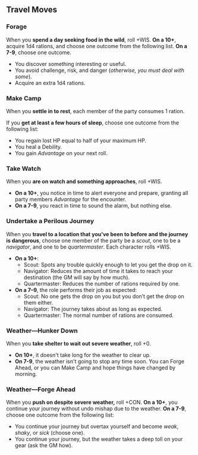 ## Travel Moves

### Forage
When you **spend a day seeking food in the wild**, roll +WIS. **On a 10+**, acquire 1d4 rations, and choose one outcome from the following list. **On a 7-9**, choose one outcome.

* You discover something interesting or useful.
* You avoid challenge, risk, and danger (*otherwise, you must deal with some*).
* Acquire an extra 1d4 rations. 

### Make Camp
When you **settle in to rest**, each member of the party consumes 1 ration.
 
If you **get at least a few hours of sleep**, choose one outcome from the following list:

* You regain lost HP equal to half of your maximum HP.
* You heal a Debility.
* You gain *Advantage* on your next roll.

### Take Watch
When you **are on watch and something approaches**, roll +WIS. 

* **On a 10+**, you notice in time to alert everyone and prepare, granting all party members *Advantage* for the encounter.
* **On a 7-9**, you react in time to sound the alarm, but nothing else. 

### Undertake a Perilous Journey
When you **travel to a location that you've been to before and the journey is dangerous**, choose one member of the party be a *scout*, one to be a *navigator*, and one to be *quartermaster*. Each character rolls +WIS. 

* **On a 10+**:
    * Scout: Spots any trouble quickly enough to let you get the drop on it.
    * Navigator: Reduces the amount of time it takes to reach your destination (the GM will say by how much).
    * Quartermaster: Reduces the number of rations required by one. 
* **On a 7–9**, the role performs their job as expected:
    * Scout: No one gets the drop on you but you don’t get the drop on them either.
    * Navigator: The journey takes about as long as expected.
    * Quartermaster: The normal number of rations are consumed.

### Weather—Hunker Down
When you **take shelter to wait out severe weather**, roll +0. 

* **On 10+**, it doesn't take long for the weather to clear up.
* **On 7-9**, the weather isn't going to stop any time soon. You can Forge Ahead, or you can Make Camp and hope things have changed by morning. 

### Weather—Forge Ahead
When you **push on despite severe weather,** roll +CON. **On a 10+**, you continue your journey without undo mishap due to the weather. **On a 7-9**, choose one outcome from the following list:

* You continue your journey but overtax yourself and become *weak*, *shaky*, or *sick* (choose one).
* You continue your journey, but the weather takes a deep toll on your gear (ask the GM how).

